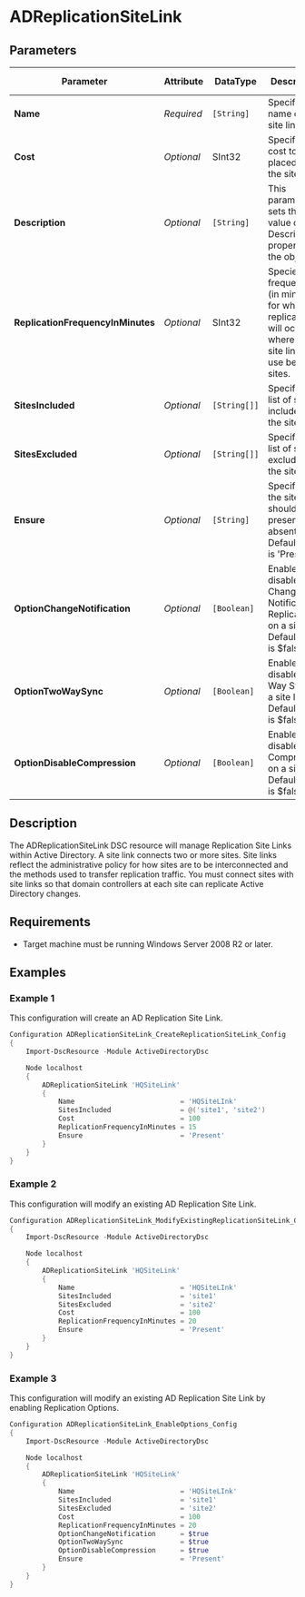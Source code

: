 ﻿# ADReplicationSiteLink

## Parameters

| Parameter                         | Attribute  | DataType     | Description                                                                                                       | Allowed Values  |
| --------------------------------- | ---------- | ------------ | ----------------------------------------------------------------------------------------------------------------- | --------------- |
| **Name**                          | *Required* | `[String]`   | Specifies the name of the site link.                                                                              |                 |
| **Cost**                          | *Optional* | SInt32       | Specifies the cost to be placed on the site link.                                                                 |                 |
| **Description**                   | *Optional* | `[String]`   | This parameter sets the value of the Description property for the object.                                         |                 |
| **ReplicationFrequencyInMinutes** | *Optional* | SInt32       | Species the frequency (in minutes) for which replication will occur where this site link is in use between sites. |                 |
| **SitesIncluded**                 | *Optional* | `[String[]]` | Specifies the list of sites included in the site link.                                                            |                 |
| **SitesExcluded**                 | *Optional* | `[String[]]` | Specifies the list of sites to exclude from the site link.                                                        |                 |
| **Ensure**                        | *Optional* | `[String]`   | Specifies if the site link should be present or absent. Default value is 'Present'.                               | Present, Absent |
| **OptionChangeNotification**      | *Optional* | `[Boolean]`  | Enables or disables Change Notification Replication on a site link. Default value is $false.                      |                 |
| **OptionTwoWaySync**              | *Optional* | `[Boolean]`  | Enables or disables Two Way Sync on a site link. Default value is $false.                                         |                 |
| **OptionDisableCompression**      | *Optional* | `[Boolean]`  | Enables or disables Compression on a site link. Default value is $false.                                          |                 |

## Description

The ADReplicationSiteLink DSC resource will manage Replication Site Links within Active Directory. A site link connects two or more sites. Site links reflect the administrative policy for how sites are to be interconnected and the methods used to transfer replication traffic. You must connect sites with site links so that domain controllers at each site can replicate Active Directory changes.

## Requirements

* Target machine must be running Windows Server 2008 R2 or later.

## Examples

### Example 1

This configuration will create an AD Replication Site Link.

```powershell
Configuration ADReplicationSiteLink_CreateReplicationSiteLink_Config
{
    Import-DscResource -Module ActiveDirectoryDsc

    Node localhost
    {
        ADReplicationSiteLink 'HQSiteLink'
        {
            Name                          = 'HQSiteLInk'
            SitesIncluded                 = @('site1', 'site2')
            Cost                          = 100
            ReplicationFrequencyInMinutes = 15
            Ensure                        = 'Present'
        }
    }
}
```

### Example 2

This configuration will modify an existing AD Replication Site Link.

```powershell
Configuration ADReplicationSiteLink_ModifyExistingReplicationSiteLink_Config
{
    Import-DscResource -Module ActiveDirectoryDsc

    Node localhost
    {
        ADReplicationSiteLink 'HQSiteLink'
        {
            Name                          = 'HQSiteLInk'
            SitesIncluded                 = 'site1'
            SitesExcluded                 = 'site2'
            Cost                          = 100
            ReplicationFrequencyInMinutes = 20
            Ensure                        = 'Present'
        }
    }
}
```

### Example 3

This configuration will modify an existing AD Replication Site Link by enabling Replication Options.

```powershell
Configuration ADReplicationSiteLink_EnableOptions_Config
{
    Import-DscResource -Module ActiveDirectoryDsc

    Node localhost
    {
        ADReplicationSiteLink 'HQSiteLink'
        {
            Name                          = 'HQSiteLInk'
            SitesIncluded                 = 'site1'
            SitesExcluded                 = 'site2'
            Cost                          = 100
            ReplicationFrequencyInMinutes = 20
            OptionChangeNotification      = $true
            OptionTwoWaySync              = $true
            OptionDisableCompression      = $true
            Ensure                        = 'Present'
        }
    }
}
```

